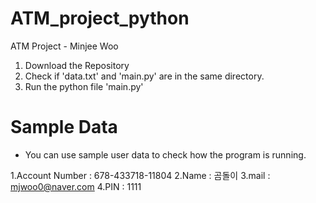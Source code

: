 # ATM_project_python
ATM Project - Minjee Woo 


1. Download the Repository 
2. Check if 'data.txt' and 'main.py' are in the same directory. 
3. Run the python file 'main.py'

# Sample Data
- You can use sample user data to check how the program is running. 

1.Account Number : 678-433718-11804
2.Name : 곰돌이 
3.mail : mjwoo0@naver.com
4.PIN : 1111 
